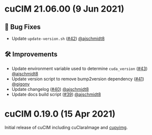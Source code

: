 # cuCIM 21.06.00 (9 Jun 2021)

## 🐛 Bug Fixes

- Update `update-version.sh` ([#42](https://github.com/rapidsai//pull/42)) [@ajschmidt8](https://github.com/ajschmidt8)

## 🛠️ Improvements

- Update environment variable used to determine `cuda_version` ([#43](https://github.com/rapidsai//pull/43)) [@ajschmidt8](https://github.com/ajschmidt8)
- Update version script to remove bump2version dependency ([#41](https://github.com/rapidsai//pull/41)) [@gigony](https://github.com/gigony)
- Update changelog ([#40](https://github.com/rapidsai//pull/40)) [@ajschmidt8](https://github.com/ajschmidt8)
- Update docs build script ([#39](https://github.com/rapidsai//pull/39)) [@ajschmidt8](https://github.com/ajschmidt8)

# cuCIM 0.19.0 (15 Apr 2021)

Initial release of cuCIM including cuClaraImage and [cupyimg](https://github.com/mritools/cupyimg).
